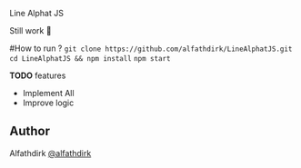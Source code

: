 Line Alphat JS

Still work :construction_worker:

#How to run ?
`git clone https://github.com/alfathdirk/LineAlphatJS.git`
`cd LineAlphatJS && npm install`
`npm start`


**TODO** features
- Implement All 
- Improve logic

Author
------
Alfathdirk [@alfathdirk](https://instagram.com/alfathdirk)
